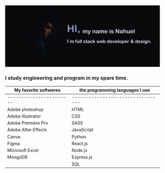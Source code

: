 ![img](https://github.com/nahueRosso/nahueRosso/blob/main/readme.png)

### I study engineering and program in my spare time.

| My favorite softweres | the programming languages I use |
|-----------------------|---------------------------------|
|-----------------------|---------------------------------|
| Adobe photoshop       | HTML                            |
| Adobe Illustrator     | CSS                             |
| Adobe Premiere Pro    | SASS                            |
| Adobe After Effects   | JavaScript                      |
| Canva                 | Python                          |
| Figma                 | React.js                        |
| Microsoft Excel       | Node.js                         |
| MongoDB               | Express.js                      |
|                       | SQL                             |
 


<!--
**nahueRosso/nahueRosso** is a ✨ _special_ ✨ repository because its `README.md` (this file) appears on your GitHub profile.

Here are some ideas to get you started:

- 🔭 I’m currently working on ...
- 🌱 I’m currently learning ...
- 👯 I’m looking to collaborate on ...
- 🤔 I’m looking for help with ...
- 💬 Ask me about ...
- 📫 How to reach me: ...
- 😄 Pronouns: ...
- ⚡ Fun fact: ...
-->
